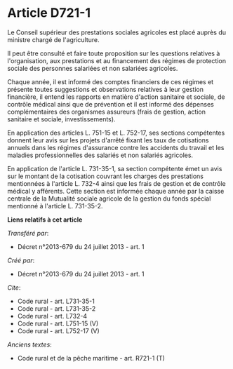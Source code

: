 # Article D721-1

Le Conseil supérieur des prestations sociales agricoles est placé auprès du ministre chargé de l'agriculture. 

Il peut être consulté et faire toute proposition sur les questions relatives à l'organisation, aux prestations et au
financement des régimes de protection sociale des personnes salariées et non salariées agricoles. 

Chaque année, il est informé des comptes financiers de ces régimes et présente toutes suggestions et observations relatives à
leur gestion financière, il entend les rapports en matière d'action sanitaire et sociale, de contrôle médical ainsi que de
prévention et il est informé des dépenses complémentaires des organismes assureurs (frais de gestion, action sanitaire et
sociale, investissements). 

En application des articles L. 751-15 et L. 752-17, ses sections compétentes donnent leur avis sur les projets d'arrêté
fixant les taux de cotisations annuels dans les régimes d'assurance contre les accidents du travail et les maladies
professionnelles des salariés et non salariés agricoles. 

En application de l'article L. 731-35-1, sa section compétente émet un avis sur le montant de la cotisation couvrant les
charges des prestations mentionnées à l'article L. 732-4 ainsi que les frais de gestion et de contrôle médical y afférents.
Cette section est informée chaque année par la caisse centrale de la Mutualité sociale agricole de la gestion du fonds
spécial mentionné à l'article L. 731-35-2.

**Liens relatifs à cet article**

_Transféré par_:

  - Décret n°2013-679 du 24 juillet 2013 - art. 1

_Créé par_:

  - Décret n°2013-679 du 24 juillet 2013 - art. 1

_Cite_:

  - Code rural - art. L731-35-1
  - Code rural - art. L731-35-2
  - Code rural - art. L732-4
  - Code rural - art. L751-15 (V)
  - Code rural - art. L752-17 (V)

_Anciens textes_:

  - Code rural et de la pêche maritime - art. R721-1 (T)
